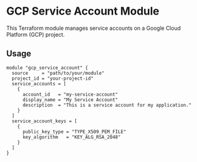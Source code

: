 # GCP Service Account Module

This Terraform module manages service accounts on a Google Cloud Platform (GCP) project.

## Usage

```hcl
module "gcp_service_account" {
  source     = "path/to/your/module"
  project_id = "your-project-id"
  service_accounts = [
    {
      account_id   = "my-service-account"
      display_name = "My Service Account"
      description  = "This is a service account for my application."
    }
  ]
  service_account_keys = [
    {
      public_key_type = "TYPE_X509_PEM_FILE"
      key_algorithm   = "KEY_ALG_RSA_2048"
    }
  ]
}
